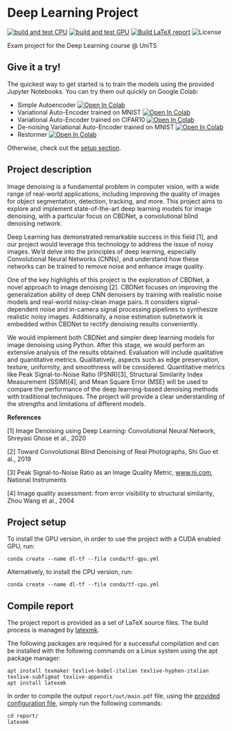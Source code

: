 # Deep Learning Project

[![build and test CPU](https://github.com/peiva-git/deep_learning_project/actions/workflows/build-and-test-cpu.yml/badge.svg)](https://github.com/peiva-git/deep_learning_project/actions/workflows/build-and-test-cpu.yml)
[![build and test GPU](https://github.com/peiva-git/deep_learning_project/actions/workflows/build-and-test-gpu.yml/badge.svg)](https://github.com/peiva-git/deep_learning_project/actions/workflows/build-and-test-gpu.yml)
[![Build LaTeX report](https://github.com/peiva-git/deep_learning_project/actions/workflows/compile-report-pdf.yml/badge.svg)](https://github.com/peiva-git/deep_learning_project/actions/workflows/compile-report-pdf.yml)
![License](https://img.shields.io/github/license/peiva-git/deep_learning_project)

Exam project for the Deep Learning course @ UniTS

## Give it a try!

The quickest way to get started is to train the models using the provided Jupyter Notebooks.
You can try them out quickly on Google Colab:
- Simple Autoencoder [![Open In Colab](https://colab.research.google.com/assets/colab-badge.svg)](https://colab.research.google.com/github/peiva-git/deep_learning_project/blob/main/simple_model.ipynb)
- Variational Auto-Encoder trained on MNIST [![Open In Colab](https://colab.research.google.com/assets/colab-badge.svg)](https://colab.research.google.com/github/peiva-git/deep_learning_project/blob/main/simple_vae_mnist.ipynb)
- Variational Auto-Encoder trained on CIFAR10 [![Open In Colab](https://colab.research.google.com/assets/colab-badge.svg)](https://colab.research.google.com/github/peiva-git/deep_learning_project/blob/main/simple_vae_cifar10.ipynb)
- De-noising Variational Auto-Encoder trained on MNIST [![Open In Colab](https://colab.research.google.com/assets/colab-badge.svg)](https://colab.research.google.com/github/peiva-git/deep_learning_project/blob/main/denoising_simple_vae_mnist.ipynb) 
- Restormer [![Open In Colab](https://colab.research.google.com/assets/colab-badge.svg)](https://colab.research.google.com/github/peiva-git/deep_learning_project/blob/main/Restormer.ipynb)

Otherwise, check out the [setup section](#project-setup).

## Project description

Image denoising is a fundamental problem in computer vision, with a wide range of real-world applications,
including improving the quality of images for object segmentation, detection, tracking, and more.
This project aims to explore and implement state-of-the-art deep learning models for image denoising,
with a particular focus on CBDNet, a convolutional blind denoising network.

Deep Learning has demonstrated remarkable success in this field [1],
and our project would leverage this technology to address the issue of noisy images.
We’d delve into the principles of deep learning, especially Convolutional Neural Networks (CNNs),
and understand how these networks can be trained to remove noise and enhance image quality.

One of the key highlights of this project is the exploration of CBDNet, a novel approach to image denoising [2].
CBDNet focuses on improving the generalization ability of deep CNN denoisers by training
with realistic noise models and real-world noisy-clean image pairs.
It considers signal-dependent noise and in-camera signal processing pipelines to synthesize realistic noisy images.
Additionally, a noise estimation subnetwork is embedded within CBDNet to rectify denoising results conveniently.

We would implement both CBDNet and simpler deep learning models for image denoising using Python.
After this stage, we would perform an extensive analysis of the results obtained.
Evaluation will include qualitative and quantitative metrics.
Qualitatively, aspects such as edge preservation, texture, uniformity, and smoothness will be considered.
Quantitative metrics like Peak Signal-to-Noise Ratio (PSNR)[3], Structural Similarity Index Measurement (SSIM)[4],
and Mean Square Error (MSE) will be used to compare the performance of the deep learning-based denoising methods with traditional techniques.
The project will provide a clear understanding of the strengths and limitations of different models.

**References**

[1] Image Denoising using Deep Learning: Convolutional Neural Network, Shreyasi Ghose et al., 2020

[2] Toward Convolutional Blind Denoising of Real Photographs, Shi Guo et al., 2019

[3] Peak Signal-to-Noise Ratio as an Image Quality Metric, www.ni.com, National Instruments

[4] Image quality assessment: from error visibility to structural similarity, Zhou Wang et al., 2004

## Project setup

To install the GPU version, in order to use the project with a CUDA enabled GPU, run:
```shell
conda create --name dl-tf --file conda/tf-gpu.yml
```

Alternatively, to install the CPU version, run:
```shell
conda create --name dl-tf --file conda/tf-cpu.yml
```

## Compile report

The project report is provided as a set of LaTeX source files.
The build process is managed by [latexmk](https://mg.readthedocs.io/latexmk.html).

The following packages are required for a successful compilation and can be installed with the following commands
on a Linux system using the apt package manager:
```shell
apt install texmaker texlive-babel-italian texlive-hyphen-italian texlive-subfigmat texlive-appendix
apt install latexmk
```
In order to compile the output `report/out/main.pdf` file, using the [provided configuration file](report/.latexmkrc),
simply run the following commands:
```shell
cd report/
latexmk
```
